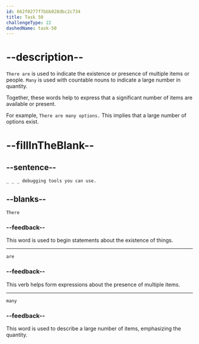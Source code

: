```yaml
---
id: 662f0277f7bbb028dbc2c734
title: Task 50
challengeType: 22
dashedName: task-50
---
```


<!--
AUDIO REFERENCE: 
Tom: There are many debugging tools you can use.
-->

# --description--

`There are` is used to indicate the existence or presence of multiple items or people. `Many` is used with countable nouns to indicate a large number in quantity.

Together, these words help to express that a significant number of items are available or present.

For example, `There are many options.` This implies that a large number of options exist.

# --fillInTheBlank--

## --sentence--

`_ _ _ debugging tools you can use.`

## --blanks--

`There`

### --feedback--

This word is used to begin statements about the existence of things.

---

`are`

### --feedback--

This verb helps form expressions about the presence of multiple items.

---

`many`

### --feedback--

This word is used to describe a large number of items, emphasizing the quantity.
